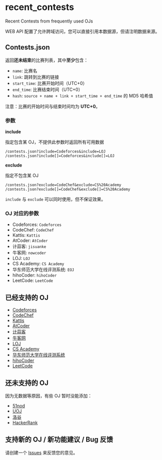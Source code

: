 # recent_contests

Recent Contests from frequently used OJs

WEB API 配置了允许跨域访问，您可以直接引用本数据源，但请注明数据来源。

## Contests.json

返回**还未结束**的比赛列表，其中**至少**包含：

- `name`: 比赛名
- `link`: 跳转到比赛的链接
- `start_time`: 比赛开始时间（UTC+0）
- `end_time`: 比赛结束时间（UTC+0）
- `hash`: `source + name + link + start_time + end_time` 的 MD5 哈希值

注意：比赛的开始时间与结束时间均为 **UTC+0**。

### 参数

**include**

指定包含某 OJ，不提供此参数时返回所有可用数据

```
/contests.json?include=Codeforces&include=LOJ
/contests.json?include[]=Codeforces&include[]=LOJ
```

**exclude**

指定不包含某 OJ

```
/contests.json?exclude=CodeChef&exclude=CS%20Academy
/contests.json?exclude[]=CodeChef&exclude[]=CS%20Academy
```

`include` 与 `exclude` 可以同时使用，但不保证效果。

### OJ 对应的参数

- Codeforces: `Codeforces`
- CodeChef: `CodeChef`
- Kattis: `Kattis`
- AtCoder: `AtCoder`
- 计蒜客: `jisuanke`
- 牛客网: `nowcoder`
- LOJ: `LOJ`
- CS Academy: `CS Academy`
- 华东师范大学在线评测系统: `EOJ`
- hihoCoder: `hihoCoder`
- LeetCode: `LeetCode`

## 已经支持的 OJ

- [Codeforces](https://codeforces.com/)
- [CodeChef](https://www.codechef.com/)
- [Kattis](https://open.kattis.com/)
- [AtCoder](https://atcoder.jp/)
- [计蒜客](https://www.jisuanke.com/)
- [牛客网](https://www.nowcoder.com/)
- [LOJ](https://loj.ac/)
- [CS Academy](https://csacademy.com/)
- [华东师范大学在线评测系统](https://acm.ecnu.edu.cn/)
- [hihoCoder](https://hihocoder.com/)
- [LeetCode](https://leetcode.com/)

## 还未支持的 OJ

因为无数据等原因，有些 OJ 暂时没能添加：

- [51nod](https://www.51nod.com/)
- [UOJ](http://uoj.ac/)
- [洛谷](https://www.luogu.org)
- [HackerRank](https://www.hackerrank.com)

## 支持新的 OJ / 新功能建议 / Bug 反馈

请创建一个 [Issues](https://github.com/MeiK-h/recent_contests/issues) 来反馈您的意见。
